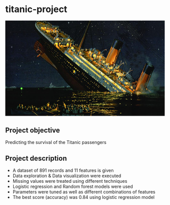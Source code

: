 # titanic-project

<img src="https://github.com/UrielV1/titanic-project/blob/master/titanic%20pic.jpg" alt="https://github.com/UrielV1/titanic-project/blob/master/titanic%20pic" width="600"/>

## Project objective
Predicting the survival of the Titanic passengers 

## Project description
- A dataset of 891 records and 11 features is given
- Data exploration & Data visualization were executed
- Missing values were treated using different techniques
- Logistic regression and Random forest models were used
- Parameters were tuned as well as different combinations of features
- The best score (accuracy) was 0.84 using logistic regression model
